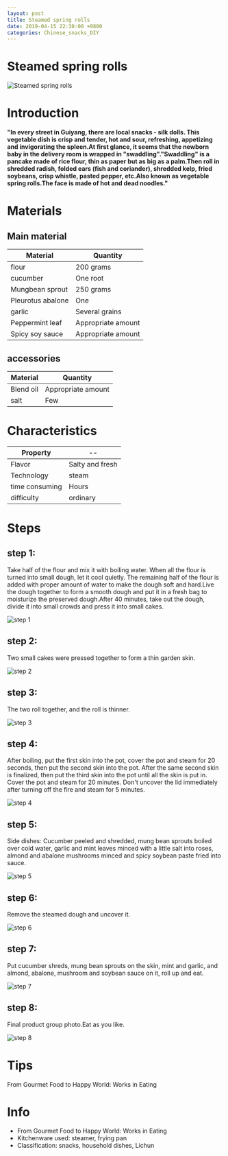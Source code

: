```yaml
---
layout: post
title: Steamed spring rolls
date: 2019-04-15 22:30:00 +0800
categories: Chinese_snacks_DIY
---
```


# Steamed spring rolls

![Steamed spring rolls]({{site.baseurl}}/img/402865/402865.jpg)

# Introduction

**"In every street in Guiyang, there are local snacks - silk dolls. This vegetable dish is crisp and tender, hot and sour, refreshing, appetizing and invigorating the spleen.At first glance, it seems that the newborn baby in the delivery room is wrapped in "swaddling"."Swaddling" is a pancake made of rice flour, thin as paper but as big as a palm.Then roll in shredded radish, folded ears (fish and coriander), shredded kelp, fried soybeans, crisp whistle, pasted pepper, etc.Also known as vegetable spring rolls.The face is made of hot and dead noodles."**

# Materials


## Main material

Material|Quantity
--|--
flour|200 grams
cucumber|One root
Mungbean sprout|250 grams
Pleurotus abalone|One
garlic|Several grains
Peppermint leaf|Appropriate amount
Spicy soy sauce|Appropriate amount

## accessories

Material|Quantity
--|--
Blend oil|Appropriate amount
salt|Few

# Characteristics

Property|--
--|--
Flavor|Salty and fresh
Technology|steam
time consuming|Hours
difficulty|ordinary

# Steps

## step 1:

Take half of the flour and mix it with boiling water. When all the flour is turned into small dough, let it cool quietly. The remaining half of the flour is added with proper amount of water to make the dough soft and hard.Live the dough together to form a smooth dough and put it in a fresh bag to moisturize the preserved dough.After 40 minutes, take out the dough, divide it into small crowds and press it into small cakes.

![step 1]({{site.baseurl}}/img/402865/1.jpg)

## step 2:

Two small cakes were pressed together to form a thin garden skin.

![step 2]({{site.baseurl}}/img/402865/2.jpg)

## step 3:

The two roll together, and the roll is thinner.

![step 3]({{site.baseurl}}/img/402865/3.jpg)

## step 4:

After boiling, put the first skin into the pot, cover the pot and steam for 20 seconds, then put the second skin into the pot. After the same second skin is finalized, then put the third skin into the pot until all the skin is put in. Cover the pot and steam for 20 minutes. Don't uncover the lid immediately after turning off the fire and steam for 5 minutes.

![step 4]({{site.baseurl}}/img/402865/4.jpg)

## step 5:

Side dishes: Cucumber peeled and shredded, mung bean sprouts boiled over cold water, garlic and mint leaves minced with a little salt into roses, almond and abalone mushrooms minced and spicy soybean paste fried into sauce.

![step 5]({{site.baseurl}}/img/402865/5.jpg)

## step 6:

Remove the steamed dough and uncover it.

![step 6]({{site.baseurl}}/img/402865/6.jpg)

## step 7:

Put cucumber shreds, mung bean sprouts on the skin, mint and garlic, and almond, abalone, mushroom and soybean sauce on it, roll up and eat.

![step 7]({{site.baseurl}}/img/402865/7.jpg)

## step 8:

Final product group photo.Eat as you like.

![step 8]({{site.baseurl}}/img/402865/8.jpg)

# Tips

From Gourmet Food to Happy World: Works in Eating

# Info

- From Gourmet Food to Happy World: Works in Eating
- Kitchenware used: steamer, frying pan
- Classification: snacks, household dishes, Lichun